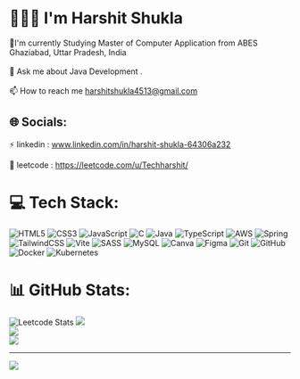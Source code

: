 # 👨🏻‍🎓 I'm Harshit Shukla

🔭I'm currently Studying Master of Computer Application from ABES Ghaziabad, Uttar Pradesh, India<br><br>💬 Ask me about Java Development .<br><br>📫 How to reach me harshitshukla4513@gmail.com


## 🌐 Socials:
⚡ linkedin : www.linkedin.com/in/harshit-shukla-64306a232 
 
🌟 leetcode : https://leetcode.com/u/Techharshit/

# 💻 Tech Stack:
![HTML5](https://img.shields.io/badge/html5-%23E34F26.svg?style=for-the-badge&logo=html5&logoColor=white) ![CSS3](https://img.shields.io/badge/css3-%231572B6.svg?style=for-the-badge&logo=css3&logoColor=white) ![JavaScript](https://img.shields.io/badge/javascript-%23323330.svg?style=for-the-badge&logo=javascript&logoColor=%23F7DF1E) ![C](https://img.shields.io/badge/c-%2300599C.svg?style=for-the-badge&logo=c&logoColor=white) ![Java](https://img.shields.io/badge/java-%23ED8B00.svg?style=for-the-badge&logo=openjdk&logoColor=white) ![TypeScript](https://img.shields.io/badge/typescript-%23007ACC.svg?style=for-the-badge&logo=typescript&logoColor=white) ![AWS](https://img.shields.io/badge/AWS-%23FF9900.svg?style=for-the-badge&logo=amazon-aws&logoColor=white) ![Spring](https://img.shields.io/badge/spring-%236DB33F.svg?style=for-the-badge&logo=spring&logoColor=white) ![TailwindCSS](https://img.shields.io/badge/tailwindcss-%2338B2AC.svg?style=for-the-badge&logo=tailwind-css&logoColor=white) ![Vite](https://img.shields.io/badge/vite-%23646CFF.svg?style=for-the-badge&logo=vite&logoColor=white) ![SASS](https://img.shields.io/badge/SASS-hotpink.svg?style=for-the-badge&logo=SASS&logoColor=white) ![MySQL](https://img.shields.io/badge/mysql-4479A1.svg?style=for-the-badge&logo=mysql&logoColor=white) ![Canva](https://img.shields.io/badge/Canva-%2300C4CC.svg?style=for-the-badge&logo=Canva&logoColor=white) ![Figma](https://img.shields.io/badge/figma-%23F24E1E.svg?style=for-the-badge&logo=figma&logoColor=white) ![Git](https://img.shields.io/badge/git-%23F05033.svg?style=for-the-badge&logo=git&logoColor=white) ![GitHub](https://img.shields.io/badge/github-%23121011.svg?style=for-the-badge&logo=github&logoColor=white) ![Docker](https://img.shields.io/badge/docker-%230db7ed.svg?style=for-the-badge&logo=docker&logoColor=white) ![Kubernetes](https://img.shields.io/badge/kubernetes-%23326ce5.svg?style=for-the-badge&logo=kubernetes&logoColor=white)
# 📊 GitHub Stats:
![Leetcode Stats](https://leetcard.jacoblin.cool/Techharshit?theme=nord)
![](https://github-readme-stats.vercel.app/api?username=hars123&theme=dark&hide_border=true&include_all_commits=false&count_private=false)<br/>
![](https://github-readme-streak-stats.herokuapp.com/?user=hars123&theme=dark&hide_border=true)<br/>
![](https://github-readme-stats.vercel.app/api/top-langs/?username=hars123&theme=dark&hide_border=true&include_all_commits=false&count_private=false&layout=compact)

---
[![](https://visitcount.itsvg.in/api?id=hars123&icon=0&color=0)](https://visitcount.itsvg.in)


<!-- Proudly created with GPRM ( https://gprm.itsvg.in ) -->
